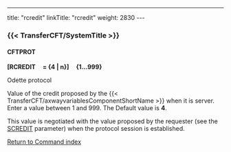 ---
title: "rcredit"
linkTitle: "rcredit"
weight: 2830
--- <span id="rcredit"></span>

### {{< TransferCFT/SystemTitle  >}}

#### CFTPROT

**[RCREDIT     = {4
&#124; n}]     {1...999}**

Odette protocol

Value of the credit proposed by the {{< TransferCFT/axwayvariablesComponentShortName  >}} when it is server.
Enter a value between 1 and 999. The Default value is ****4****.

This value is negotiated with the value proposed by the requester (see
the [SCREDIT](../scredit) parameter) when the protocol session
is established.

[Return to Command index](../../)
